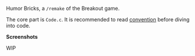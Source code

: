 Humor Bricks, a `/remake` of the Breakout game.

The core part is `Code.c`. It is recommended to read [convention] before diving into code.

**Screenshots**

WIP

[convention]: Misc/Convention.md
